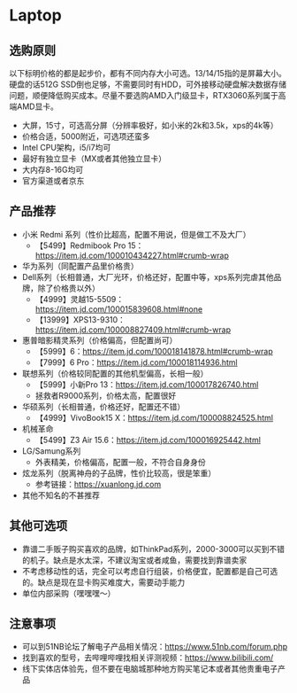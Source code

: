 # Laptop

## 选购原则

以下标明价格的都是起步价，都有不同内存大小可选。13/14/15指的是屏幕大小。硬盘的话512G SSD倒也足够，不需要同时有HDD，可外接移动硬盘解决数据存储问题，顺便降低购买成本。尽量不要选购AMD入门级显卡，RTX3060系列属于高端AMD显卡。

- 大屏，15寸，可选高分屏（分辨率极好，如小米的2k和3.5k，xps的4k等）
- 价格合适，5000附近，可选项还蛮多
- Intel CPU架构，i5/i7均可
- 最好有独立显卡（MX或者其他独立显卡）
- 大内存8-16G均可
- 官方渠道或者京东

## 产品推荐

- 小米 Redmi 系列（性价比超高，配置不用说，但是做工不及大厂）
  - 【5499】Redmibook Pro 15：https://item.jd.com/100010434227.html#crumb-wrap
- 华为系列（同配置产品里价格贵）
- Dell系列（长相普通，大厂光环，价格还好，配置中等，xps系列完虐其他品牌，除了价格贵以外）
  - 【4999】灵越15-5509：https://item.jd.com/100015839608.html#none
  - 【13999】XPS13-9310：https://item.jd.com/100008827409.html#crumb-wrap
- 惠普暗影精灵系列（价格偏高，但配置尚可）
  - 【5999】6：https://item.jd.com/100018141878.html#crumb-wrap
  - 【7999】6 Pro：https://item.jd.com/100018114936.html
- 联想系列（价格较同配置的其他机型偏高，长相一般）
  - 【5999】小新Pro 13：https://item.jd.com/100017826740.html
  - 拯救者R9000系列，价格太高，配置很好
- 华硕系列（长相普通，价格还好，配置还不错）
  - 【4999】VivoBook15 X：https://item.jd.com/100008824525.html
- 机械革命
  - 【5499】Z3 Air 15.6：https://item.jd.com/100016925442.html
- LG/Samung系列
  - 外表精美，价格偏高，配置一般，不符合自身身份
- 炫龙系列（脱离神舟的子品牌，性价比较高，很是笨重）
  - 参考链接：https://xuanlong.jd.com
- 其他不知名的不甚推荐

## 其他可选项

- 靠谱二手贩子购买喜欢的品牌，如ThinkPad系列，2000-3000可以买到不错的机子。缺点是水太深，不建议淘宝或者咸鱼，需要找到靠谱卖家
- 不考虑移动性的话，完全可以考虑自行组装，价格便宜，配置都是自己可选的。缺点是现在显卡购买难度大，需要动手能力
- 单位内部采购（嘿嘿嘿～）

## 注意事项

- 可以到51NB论坛了解电子产品相关情况：https://www.51nb.com/forum.php
- 找到喜欢的型号，去哔哩哔哩找相关评测视频：https://www.bilibili.com/
- 线下实体店体验先，但不要在电脑城那种地方购买笔记本或者其他贵重电子产品